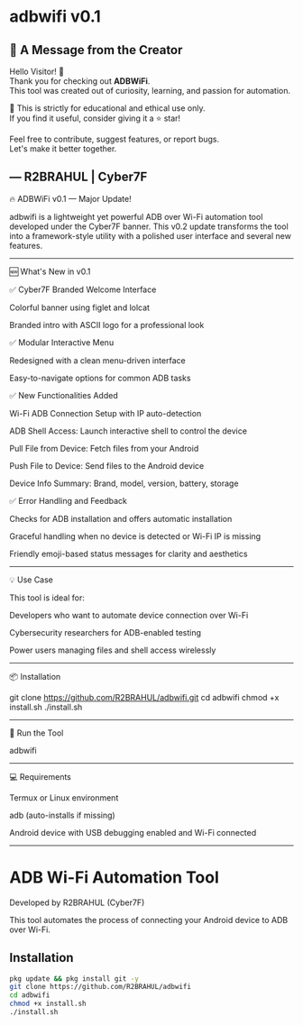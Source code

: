 # adbwifi v0.1
## 📢 A Message from the Creator

Hello Visitor! 👋  
Thank you for checking out **ADBWiFi**.  
This tool was created out of curiosity, learning, and passion for automation.

🔐 This is strictly for educational and ethical use only.  
If you find it useful, consider giving it a ⭐ star!

Feel free to contribute, suggest features, or report bugs.  
Let's make it better together.

— R2BRAHUL | Cyber7F
---

🔥 ADBWiFi v0.1 — Major Update!

adbwifi is a lightweight yet powerful ADB over Wi-Fi automation tool developed under the Cyber7F banner. This v0.2 update transforms the tool into a framework-style utility with a polished user interface and several new features.


---

🆕 What's New in v0.1

✅ Cyber7F Branded Welcome Interface

Colorful banner using figlet and lolcat

Branded intro with ASCII logo for a professional look


✅ Modular Interactive Menu

Redesigned with a clean menu-driven interface

Easy-to-navigate options for common ADB tasks


✅ New Functionalities Added

Wi-Fi ADB Connection Setup with IP auto-detection

ADB Shell Access: Launch interactive shell to control the device

Pull File from Device: Fetch files from your Android

Push File to Device: Send files to the Android device

Device Info Summary: Brand, model, version, battery, storage


✅ Error Handling and Feedback

Checks for ADB installation and offers automatic installation

Graceful handling when no device is detected or Wi-Fi IP is missing

Friendly emoji-based status messages for clarity and aesthetics



---

💡 Use Case

This tool is ideal for:

Developers who want to automate device connection over Wi-Fi

Cybersecurity researchers for ADB-enabled testing

Power users managing files and shell access wirelessly



---

📦 Installation

git clone https://github.com/R2BRAHUL/adbwifi.git
cd adbwifi
chmod +x install.sh
./install.sh


---

🚀 Run the Tool

adbwifi


---

💻 Requirements

Termux or Linux environment

adb (auto-installs if missing)

Android device with USB debugging enabled and Wi-Fi connected



---
# ADB Wi-Fi Automation Tool

Developed by R2BRAHUL (Cyber7F)

This tool automates the process of connecting your Android device to ADB over Wi-Fi.

## Installation

```bash
pkg update && pkg install git -y
git clone https://github.com/R2BRAHUL/adbwifi
cd adbwifi
chmod +x install.sh
./install.sh
